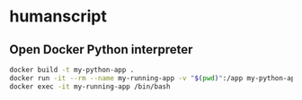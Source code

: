 # humanscript

## Open Docker Python interpreter

```bash
docker build -t my-python-app .
docker run -it --rm --name my-running-app -v "$(pwd)":/app my-python-app
docker exec -it my-running-app /bin/bash
```
